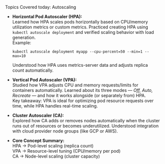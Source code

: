 
Topics Covered today: Autoscaling

- **Horizontal Pod Autoscaler (HPA):**  
    Learned how HPA scales pods horizontally based on CPU/memory utilization metrics or custom metrics. Practiced creating HPA using `kubectl autoscale deployment` and verified scaling behavior with load generation.  
    Example:
    
    `kubectl autoscale deployment myapp --cpu-percent=50 --min=1 --max=10`
    
    Understood how HPA uses metrics-server data and adjusts replica count automatically.
    
- **Vertical Pod Autoscaler (VPA):**  
    Studied how VPA adjusts CPU and memory requests/limits for containers automatically. Learned about its three modes — _Off, Auto, Recreate_ — and how it works alongside (or separately from) HPA.  
    Key takeaway: VPA is ideal for optimizing pod resource requests over time, while HPA handles real-time scaling.
    
- **Cluster Autoscaler (CA):**  
    Explored how CA adds or removes nodes automatically when the cluster runs out of resources or becomes underutilized. Understood integration with cloud provider node groups (like GCP or AWS).
    
- **Core Concept Summary:**  
    HPA → Pod-level scaling (replica count)  
    VPA → Resource-level tuning (CPU/memory per pod)  
    CA → Node-level scaling (cluster capacity)
